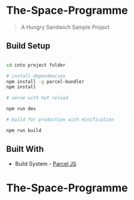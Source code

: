 # The-Space-Programme

> A Hungry Sandwich Sample Project

## Build Setup

```bash

cd into project folder

# install dependencies
npm install -g parcel-bundler
npm install

# serve with hot reload

npm run dev

# build for production with minification

npm run build

```

## Built With

- Build System - [Parcel JS](https://parceljs.org)
# The-Space-Programme
